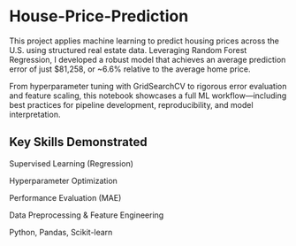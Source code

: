 # House-Price-Prediction

This project applies machine learning to predict housing prices across the U.S. using structured real estate data. Leveraging Random Forest Regression, I developed a robust model that achieves an average prediction error of just $81,258, or ~6.6% relative to the average home price.

From hyperparameter tuning with GridSearchCV to rigorous error evaluation and feature scaling, this notebook showcases a full ML workflow—including best practices for pipeline development, reproducibility, and model interpretation.

 ## Key Skills Demonstrated

Supervised Learning (Regression)

Hyperparameter Optimization

Performance Evaluation (MAE)

Data Preprocessing & Feature Engineering

Python, Pandas, Scikit-learn
